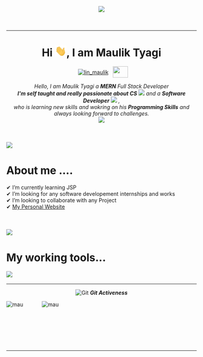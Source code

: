 <p align="center">
 <img src="https://upload.wikimedia.org/wikipedia/commons/a/ae/Github-desktop-logo-symbol.svg" height="200"/>
</p> 
<br>


<hr>
<h1 align="center">Hi <img src="https://raw.githubusercontent.com/ABSphreak/ABSphreak/master/gifs/Hi.gif" width="30px">, I am Maulik Tyagi </h1>
<p align="center">
&nbsp;
<a href="https://www.linkedin.com/in/maulik-tyagi-90aa09229/" target="blank"><img align="center" src="https://skillicons.dev/icons?i=linkedin" alt="lin_maulik" height="30" width="40" /></a>   
&nbsp;
<a href = "mailto: mauliktyag08@gmail.com"><img align="center" src="https://skillicons.dev/icons?i=gmail" height="30" width="40" /></a>
</p>
</p>
<p align="center">
  <em>
    Hello, I am Maulik Tyagi a <b>MERN</b> Full Stack Developer
   <br>
    <b>I'm self taught and really passionate about CS</b> <img src="https://github.com/TheDudeThatCode/TheDudeThatCode/blob/master/Assets/Developer.gif" width="30px"> and a <b>Software Developer</b>&nbsp;<img src="https://github.com/TheDudeThatCode/TheDudeThatCode/blob/master/Assets/Designer.gif" width="36px">&nbsp,<br>who is learning new skills and wokring on his
    <b>Programming Skills</b> and always looking forward to challenges.
  </em> 
  <br>
   <img src="https://media.giphy.com/media/qjqUcgIyRjsl2/giphy.gif" width="50" />
</p>
<br><br>
<img src="https://media.giphy.com/media/iY8CRBdQXODJSCERIr/giphy.gif" width="30px">&nbsp; <h1>About me ....</h1>
<p align="left">
✔ I’m currently learning JSP<br>
✔ I’m looking for any software developement internships and works<br>
✔ I’m looking to collaborate with any Project<br>
✔ <a href = "https://website-iota-two-77.vercel.app/">My Personal Website</a><br>
<br><br><br>
<img src="https://media.giphy.com/media/iY8CRBdQXODJSCERIr/giphy.gif" width="30px">&nbsp; <h1>My working tools...</h1>
<p align="left">
 <img src="https://skillicons.dev/icons?i=js,ts,html,css,bootstrap,c,cpp,java,python,jquery,react,nextjs,nodejs,express,git,postman,mongodb,firebase,mysql,redis,postgres,nestjs,docker,vitest">
 <br>
   <hr>
  <p align="center">
 <img src="https://media.giphy.com/media/W5eoZHPpUx9sapR0eu/giphy.gif" width="30px" alt="Git"/>&nbsp;<i><b>Git Activeness</b></i></p>
  <p>
  <img align="left" src="https://github-readme-stats.vercel.app/api/top-langs/?username=maulik-2412&show_icons=true&locale=en&layout=compact&theme=chartreuse-dark&cache_seconds=0" alt="mau" /></p>
  <p>&nbsp;<img align="right" src="https://github-readme-stats.vercel.app/api?username=maulik-2412&show_icons=true&locale=en&theme=chartreuse-dark&cache_seconds=0" alt="mau" width="410" /></p>
<br><br><br><br><br>
  
<hr>
